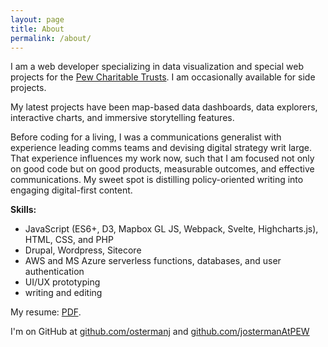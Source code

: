 ```yaml
---
layout: page
title: About
permalink: /about/
---
```


I am a web developer specializing in data visualization and special web projects for the [Pew Charitable Trusts](https://www.pewtrusts.org). I am occasionally available for side projects.

My latest projects have been map-based data dashboards, data explorers, interactive charts, and immersive storytelling features. 

Before coding for a living, I was a communications generalist with experience leading comms teams and devising digital strategy writ large. That experience influences my work now, such that I am focused not only on good code but on good products, measurable outcomes, and effective communications. My sweet spot is distilling policy-oriented writing into engaging digital-first content.

**Skills:** 

- JavaScript (ES6+, D3, Mapbox GL JS, Webpack, Svelte, Highcharts.js), HTML, CSS, and PHP
- Drupal, Wordpress, Sitecore
- AWS and MS Azure serverless functions, databases, and user authentication
- UI/UX prototyping
- writing and editing

My resume: [PDF](../assets/osterman-resume-06-16-20.pdf).

I'm on GitHub at [github.com/ostermanj](http://github.com/ostermanj) and [github.com/jostermanAtPEW](https://github.com/jostermanAtPEW)